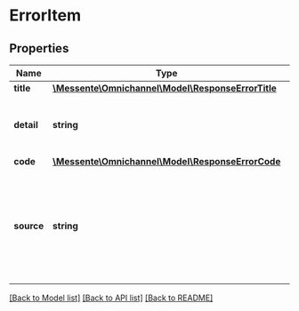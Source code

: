 # ErrorItem

## Properties
Name | Type | Description | Notes
------------ | ------------- | ------------- | -------------
**title** | [**\Messente\Omnichannel\Model\ResponseErrorTitle**](ResponseErrorTitle.md) |  | [optional] 
**detail** | **string** | Free form more detailed description of the error. | [optional] 
**code** | [**\Messente\Omnichannel\Model\ResponseErrorCode**](ResponseErrorCode.md) |  | [optional] 
**source** | **string** | Describes which field is causing the issue in the payload, null for non 400 status code responses | [optional] 

[[Back to Model list]](../../README.md#documentation-for-models) [[Back to API list]](../../README.md#documentation-for-api-endpoints) [[Back to README]](../../README.md)


